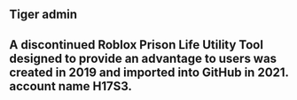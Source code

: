 
## **Tiger admin**
## A __**discontinued**__ Roblox Prison Life Utility Tool designed to provide an advantage to users was created in 2019 and imported into GitHub in 2021. account name H17S3.
